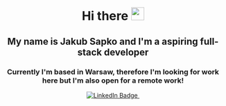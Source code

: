 <div id="header" align="center">

<h1> Hi there <img src="https://media.giphy.com/media/hvRJCLFzcasrR4ia7z/giphy.gif" width="30px"/> </h1>
  
## My name is Jakub Sapko and I'm a aspiring full-stack developer
### Currently I'm based in Warsaw, therefore I'm looking for work here but I'm also open for a remote work!

<div id="badges">
  <a href="https://www.linkedin.com/in/jakub-sapko/">
    <img src="https://img.shields.io/badge/LinkedIn-blue?style=for-the-badge&logo=linkedin&logoColor=white" alt="LinkedIn Badge"/>
  </a>
  <img src="https://komarev.com/ghpvc/?username=JakubSapko&style=flat-square&color=blue" alt=""/>
</div>
  
</div>


<!--
**JakubSapko/JakubSapko** is a ✨ _special_ ✨ repository because its `README.md` (this file) appears on your GitHub profile.

Here are some ideas to get you started:

- 🔭 I’m currently working on ...
- 🌱 I’m currently learning ...
- 👯 I’m looking to collaborate on ...
- 🤔 I’m looking for help with ...
- 💬 Ask me about ...
- 📫 How to reach me: ...
- 😄 Pronouns: ...
- ⚡ Fun fact: ...
-->

